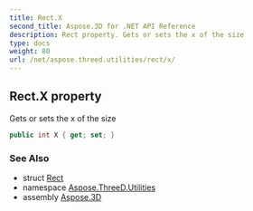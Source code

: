 ```yaml
---
title: Rect.X
second_title: Aspose.3D for .NET API Reference
description: Rect property. Gets or sets the x of the size
type: docs
weight: 80
url: /net/aspose.threed.utilities/rect/x/
---
```

## Rect.X property

Gets or sets the x of the size

```csharp
public int X { get; set; }
```

### See Also

* struct [Rect](../)
* namespace [Aspose.ThreeD.Utilities](../../../aspose.threed.utilities/)
* assembly [Aspose.3D](../../../)


